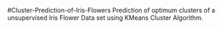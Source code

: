 #Cluster-Prediction-of-Iris-Flowers
Prediction of optimum clusters of a unsupervised Iris Flower Data set using KMeans Cluster Algorithm.
